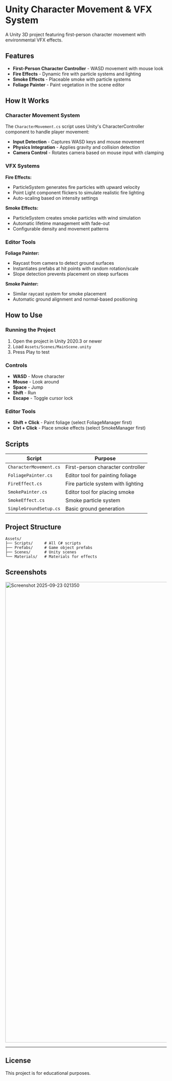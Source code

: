 # Unity Character Movement & VFX System

A Unity 3D project featuring first-person character movement with environmental VFX effects.

## Features

- **First-Person Character Controller** - WASD movement with mouse look
- **Fire Effects** - Dynamic fire with particle systems and lighting
- **Smoke Effects** - Placeable smoke with particle systems
- **Foliage Painter** - Paint vegetation in the scene editor

## How It Works

### Character Movement System
The `CharacterMovement.cs` script uses Unity's CharacterController component to handle player movement:
- **Input Detection** - Captures WASD keys and mouse movement
- **Physics Integration** - Applies gravity and collision detection
- **Camera Control** - Rotates camera based on mouse input with clamping

### VFX Systems
**Fire Effects:**
- ParticleSystem generates fire particles with upward velocity
- Point Light component flickers to simulate realistic fire lighting
- Auto-scaling based on intensity settings

**Smoke Effects:**
- ParticleSystem creates smoke particles with wind simulation
- Automatic lifetime management with fade-out
- Configurable density and movement patterns

### Editor Tools
**Foliage Painter:**
- Raycast from camera to detect ground surfaces
- Instantiates prefabs at hit points with random rotation/scale
- Slope detection prevents placement on steep surfaces

**Smoke Painter:**
- Similar raycast system for smoke placement
- Automatic ground alignment and normal-based positioning

## How to Use

### Running the Project
1. Open the project in Unity 2020.3 or newer
2. Load `Assets/Scenes/MainScene.unity`
3. Press Play to test

### Controls
- **WASD** - Move character
- **Mouse** - Look around
- **Space** - Jump
- **Shift** - Run
- **Escape** - Toggle cursor lock

### Editor Tools
- **Shift + Click** - Paint foliage (select FoliageManager first)
- **Ctrl + Click** - Place smoke effects (select SmokeManager first)

## Scripts

| Script | Purpose |
|--------|---------|
| `CharacterMovement.cs` | First-person character controller |
| `FoliagePainter.cs` | Editor tool for painting foliage |
| `FireEffect.cs` | Fire particle system with lighting |
| `SmokePainter.cs` | Editor tool for placing smoke |
| `SmokeEffect.cs` | Smoke particle system |
| `SimpleGroundSetup.cs` | Basic ground generation |

## Project Structure

```
Assets/
├── Scripts/     # All C# scripts
├── Prefabs/     # Game object prefabs
├── Scenes/      # Unity scenes
└── Materials/   # Materials for effects
```

## Screenshots

<img width="2559" height="1439" alt="Screenshot 2025-09-23 021350" src="https://github.com/user-attachments/assets/fc21c88c-d6e9-4877-936f-b0bc70798aed" />

---

## License

This project is for educational purposes.


